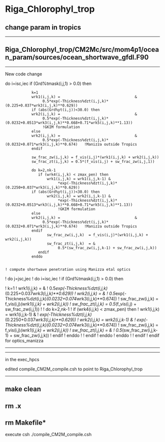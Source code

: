 # Riga_Chlorophyl_trop
change param in tropics
-------------------------------------------
-------------------------------------------
Riga_Chlorophyl_trop/CM2Mc/src/mom4p1/ocean_param/sources/ocean_shortwave_gfdl.F90
-------------------------------------------
-------------------------------------------

New code change

  do i=isc,iec
            if (Grd%tmask(i,j,1) > 0.0) then

                k=1
                wrk1(i,j,k) =                                  &
                     0.5*exp(-Thickness%dzt(i,j,k)*(0.225+0.037*wrk3(i,j,k)**0.629))
                if (abs(Grd%yt(i,j))<30.0) then
                wrk2(i,j,k) =                                  &
                     0.5*exp(-Thickness%dzt(i,j,k)*(0.0232+0.0513*wrk3(i,j,k)**0.668+0.71*wrk5(i,j,k)**1.13))
                     !GKIM formulation
                else
                wrk2(i,j,k) =                                  &
                     0.5*exp(-Thickness%dzt(i,j,k)*(0.0232+0.071*wrk3(i,j,k)**0.674)   !Manizza outside Tropics
                endif

                sw_frac_zw(i,j,k) = f_vis(i,j)*(wrk1(i,j,k) + wrk2(i,j,k))
                sw_frac_zt(i,j,k) = 0.5*(f_vis(i,j) + sw_frac_zw(i,j,1))

                do k=2,nk-1
                   if (wrk4(i,j,k) < zmax_pen) then
                       wrk1(i,j,k) = wrk1(i,j,k-1) &
                            *exp(-Thickness%dzt(i,j,k)*(0.2250+0.037*wrk3(i,j,k)**0.629))
                if (abs(Grd%yt(i,j))<30.0) then
                       wrk2(i,j,k) = wrk2(i,j,k-1) &
                            *exp(-Thickness%dzt(i,j,k)*(0.0232+0.0513*wrk3(i,j,k)**0.668+0.71*wrk5(i,j,k)**1.13))
                            !GKIM formulation
                else
                wrk2(i,j,k) =                                  &
                     0.5*exp(-Thickness%dzt(i,j,k)*(0.0232+0.071*wrk3(i,j,k)**0.674)   !Manizza outside Tropics
                endif
                       sw_frac_zw(i,j,k)  = f_vis(i,j)*(wrk1(i,j,k) + wrk2(i,j,k))
                       sw_frac_zt(i,j,k)  = &
                            0.5*(sw_frac_zw(i,j,k-1) + sw_frac_zw(i,j,k))
                   endif
                enddo
                
                
    ! compute shortwave penetration using Manizza etal optics
!      do j=jsc,jec
!         do i=isc,iec
!            if (Grd%tmask(i,j,1) > 0.0) then

!                k=1
!                wrk1(i,j,k) =                                  &
!                     0.5*exp(-Thickness%dzt(i,j,k)*(0.225+0.037*wrk3(i,j,k)**0.629))
!                wrk2(i,j,k) =                                  &
!                     0.5*exp(-Thickness%dzt(i,j,k)*(0.0232+0.074*wrk3(i,j,k)**0.674))
!                sw_frac_zw(i,j,k) = f_vis(i,j)*(wrk1(i,j,k) + wrk2(i,j,k))
!                sw_frac_zt(i,j,k) = 0.5*(f_vis(i,j) + sw_frac_zw(i,j,1))
!
!                do k=2,nk-1
!                   if (wrk4(i,j,k) < zmax_pen) then
!                       wrk1(i,j,k) = wrk1(i,j,k-1) &
!                            *exp(-Thickness%dzt(i,j,k)*(0.2250+0.037*wrk3(i,j,k)**0.629))
!                       wrk2(i,j,k) = wrk2(i,j,k-1) &
!                            *exp(-Thickness%dzt(i,j,k)*(0.0232+0.074*wrk3(i,j,k)**0.674))
!                       sw_frac_zw(i,j,k)  = f_vis(i,j)*(wrk1(i,j,k) + wrk2(i,j,k))
!                       sw_frac_zt(i,j,k)  = &
!                            0.5*(sw_frac_zw(i,j,k-1) + sw_frac_zw(i,j,k))
!                   endif
!                enddo
!
!            endif
!         enddo
!      enddo
!
!  endif  ! endif for optics_manizza
                
 -------------------------------------------
 -------------------------------------------
 in the exec_hpcs
 
 edited  compile_CM2M_compile.csh to point to Riga_Chlorophyl_trop
 
 ------------------------------------------
 
make clean
--------------------------------------------
rm .x
-----------------------------------------------
rm Makefile*
-----------------------------------------------
execute csh
./compile_CM2M_compile.csh
